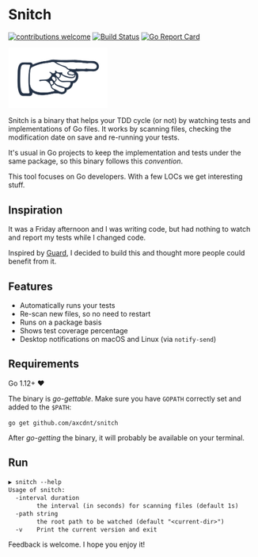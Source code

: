 # Snitch

[![contributions welcome](https://img.shields.io/badge/contributions-welcome-brightgreen.svg?style=flat)](https://github.com/axcdnt/snitch/issues)
[![Build Status](https://travis-ci.org/axcdnt/snitch.svg?branch=master)](https://travis-ci.org/axcdnt/snitch)
[![Go Report Card](https://goreportcard.com/badge/github.com/axcdnt/snitch)](https://goreportcard.com/report/github.com/axcdnt/snitch)

<img src="https://github.com/axcdnt/snitch/blob/master/logo.png" width="200">

Snitch is a binary that helps your TDD cycle (or not) by watching tests and implementations of Go files.
It works by scanning files, checking the modification date on save and re-running your tests.

It's usual in Go projects to keep the implementation and tests under the same package, so this binary follows this _convention_.

This tool focuses on Go developers. With a few LOCs we get interesting stuff.

## Inspiration

It was a Friday afternoon and I was writing code, but had nothing to watch and report my tests while I changed code.

Inspired by [Guard](https://github.com/guard/guard), I decided to build this and thought more people could benefit from it.

## Features

- Automatically runs your tests
- Re-scan new files, so no need to restart
- Runs on a package basis
- Shows test coverage percentage
- Desktop notifications on macOS and Linux (via `notify-send`)

## Requirements

Go 1.12+ :heart:

The binary is _go-gettable_. Make sure you have `GOPATH` correctly set and added to the `$PATH`:

`go get github.com/axcdnt/snitch`

After _go-getting_ the binary, it will probably be available on your terminal.

## Run

```
▶ snitch --help
Usage of snitch:
  -interval duration
    	the interval (in seconds) for scanning files (default 1s)
  -path string
    	the root path to be watched (default "<current-dir>")
  -v    Print the current version and exit
```

Feedback is welcome. I hope you enjoy it!
